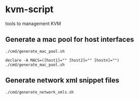 # kvm-script
tools to management KVM

## Generate a mac pool for host interfaces

```
./cmd/generate_mac_pool.sh

declare -A MACS=([host1]="" [host2]="" [hostn]="")
./cmd/generate_mac_pool.sh
```

## Generate network xml snippet files

```
./cmd/generate_network_xmls.sh

```
